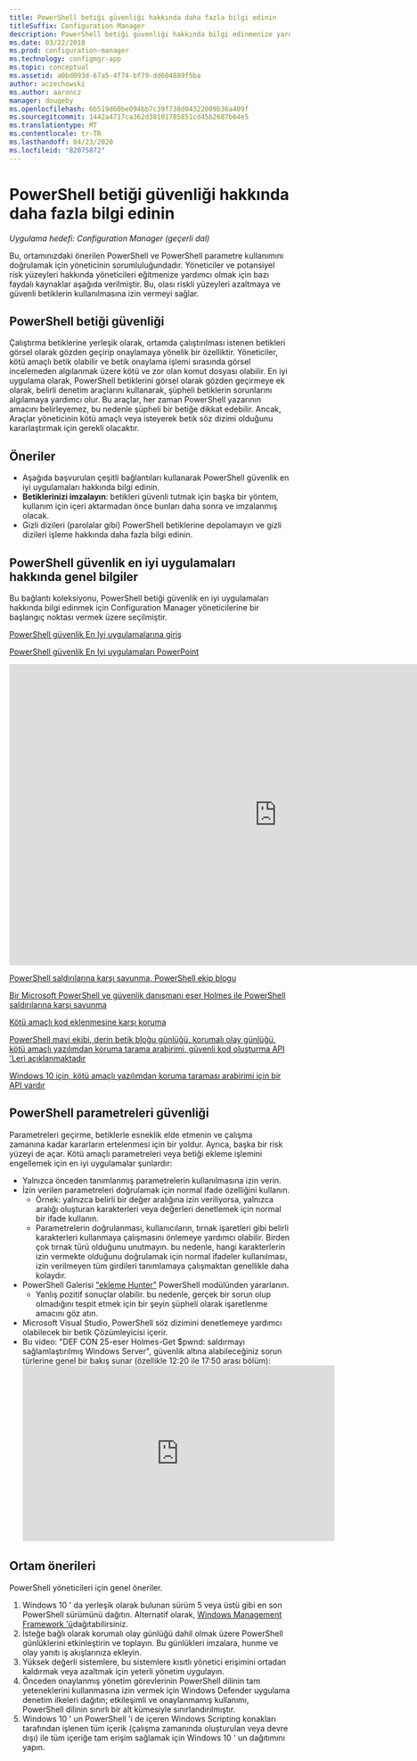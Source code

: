 ```yaml
---
title: PowerShell betiği güvenliği hakkında daha fazla bilgi edinin
titleSuffix: Configuration Manager
description: PowerShell betiği güvenliği hakkında bilgi edinmenize yardımcı olacak kaynaklar.
ms.date: 03/22/2018
ms.prod: configuration-manager
ms.technology: configmgr-app
ms.topic: conceptual
ms.assetid: a0bd093d-67a5-4f74-bf79-dd604889f5ba
author: aczechowski
ms.author: aaroncz
manager: dougeby
ms.openlocfilehash: 6b519d60be094bb7c39f738d04322009b36a409f
ms.sourcegitcommit: 1442a4717ca362d38101785851cd45b2687b64e5
ms.translationtype: MT
ms.contentlocale: tr-TR
ms.lasthandoff: 04/23/2020
ms.locfileid: "82075872"
---
```

# <a name="learn-more-about-powershell-script-security"></a>PowerShell betiği güvenliği hakkında daha fazla bilgi edinin

*Uygulama hedefi: Configuration Manager (geçerli dal)*

Bu, ortamınızdaki önerilen PowerShell ve PowerShell parametre kullanımını doğrulamak için yöneticinin sorumluluğundadır. Yöneticiler ve potansiyel risk yüzeyleri hakkında yöneticileri eğitmenize yardımcı olmak için bazı faydalı kaynaklar aşağıda verilmiştir. Bu, olası riskli yüzeyleri azaltmaya ve güvenli betiklerin kullanılmasına izin vermeyi sağlar.

## <a name="powershell-script-security"></a>PowerShell betiği güvenliği
Çalıştırma betiklerine yerleşik olarak, ortamda çalıştırılması istenen betikleri görsel olarak gözden geçirip onaylamaya yönelik bir özelliktir. Yöneticiler, kötü amaçlı betik olabilir ve betik onaylama işlemi sırasında görsel incelemeden algılanmak üzere kötü ve zor olan komut dosyası olabilir. En iyi uygulama olarak, PowerShell betiklerini görsel olarak gözden geçirmeye ek olarak, belirli denetim araçlarını kullanarak, şüpheli betiklerin sorunlarını algılamaya yardımcı olur. Bu araçlar, her zaman PowerShell yazarının amacını belirleyemez, bu nedenle şüpheli bir betiğe dikkat edebilir. Ancak, Araçlar yöneticinin kötü amaçlı veya isteyerek betik söz dizimi olduğunu kararlaştırmak için gerekli olacaktır.

## <a name="recommendations"></a>Öneriler
- Aşağıda başvurulan çeşitli bağlantıları kullanarak PowerShell güvenlik en iyi uygulamaları hakkında bilgi edinin.
- **Betiklerinizi imzalayın**: betikleri güvenli tutmak için başka bir yöntem, kullanım için içeri aktarmadan önce bunları daha sonra ve imzalanmış olacak.
- Gizli dizileri (parolalar gibi) PowerShell betiklerine depolamayın ve gizli dizileri işleme hakkında daha fazla bilgi edinin.


## <a name="general-information-about-powershell-security-best-practices"></a>PowerShell güvenlik en iyi uygulamaları hakkında genel bilgiler

Bu bağlantı koleksiyonu, PowerShell betiği güvenlik en iyi uygulamaları hakkında bilgi edinmek için Configuration Manager yöneticilerine bir başlangıç noktası vermek üzere seçilmiştir.  

[PowerShell güvenlik En Iyi uygulamalarına giriş](https://blogs.msdn.microsoft.com/powershell/2013/12/16/powershell-security-best-practices/ )

[PowerShell güvenlik En Iyi uygulamaları PowerPoint](https://msdnshared.blob.core.windows.net/media/MSDNBlogsFS/prod.evol.blogs.msdn.com/CommunityServer.Blogs.Components.WeblogFiles/00/00/00/63/74/metablogapi/1055.PowerShell-Security-Best-Practices_3CA24C32.pptx)

<iframe src="https://channel9.msdn.com/Events/Blue-Hat-Security-Briefings/BlueHat-Security-Briefings-Fall-2013-Sessions/PowerShell-Best-Practices/player" width="960" height="540" allowFullScreen frameBorder="0"></iframe>

[PowerShell saldırılarına karşı savunma, PowerShell ekip blogu](https://blogs.msdn.microsoft.com/powershell/2017/10/23/defending-against-powershell-attacks/)

[Bir Microsoft PowerShell ve güvenlik danışmanı eser Holmes ile PowerShell saldırılarına karşı savunma](https://twitter.com/Lee_Holmes/status/922462821081694208)

[Kötü amaçlı kod eklenmesine karşı koruma](https://blogs.msdn.microsoft.com/powershell/2006/11/22/protecting-against-malicious-code-injection/)

[PowerShell mavi ekibi, derin betik bloğu günlüğü, korumalı olay günlüğü, kötü amaçlı yazılımdan koruma tarama arabirimi, güvenli kod oluşturma API 'Leri açıklanmaktadır](https://blogs.msdn.microsoft.com/powershell/2015/06/09/powershell-the-blue-team/)

[Windows 10 için, kötü amaçlı yazılımdan koruma taraması arabirimi için bir API vardır](https://cloudblogs.microsoft.com/microsoftsecure/2015/06/09/windows-10-to-offer-application-developers-new-malware-defenses/?source=mmpc)

## <a name="powershell-parameters-security"></a>PowerShell parametreleri güvenliği
Parametreleri geçirme, betiklerle esneklik elde etmenin ve çalışma zamanına kadar kararların ertelenmesi için bir yoldur. Ayrıca, başka bir risk yüzeyi de açar. Kötü amaçlı parametreleri veya betiği ekleme işlemini engellemek için en iyi uygulamalar şunlardır:

- Yalnızca önceden tanımlanmış parametrelerin kullanılmasına izin verin.
- İzin verilen parametreleri doğrulamak için normal ifade özelliğini kullanın.
    - Örnek: yalnızca belirli bir değer aralığına izin veriliyorsa, yalnızca aralığı oluşturan karakterleri veya değerleri denetlemek için normal bir ifade kullanın.
    - Parametrelerin doğrulanması, kullanıcıların, tırnak işaretleri gibi belirli karakterleri kullanmaya çalışmasını önlemeye yardımcı olabilir. Birden çok tırnak türü olduğunu unutmayın. bu nedenle, hangi karakterlerin izin vermekte olduğunu doğrulamak için normal ifadeler kullanılması, izin verilmeyen tüm girdileri tanımlamaya çalışmaktan genellikle daha kolaydır.
- PowerShell Galerisi ["ekleme Hunter"](https://www.powershellgallery.com/packages/InjectionHunter/1.0.0) PowerShell modülünden yararlanın.
    - Yanlış pozitif sonuçlar olabilir. bu nedenle, gerçek bir sorun olup olmadığını tespit etmek için bir şeyin şüpheli olarak işaretlenme amacını göz atın. 
- Microsoft Visual Studio, PowerShell söz dizimini denetlemeye yardımcı olabilecek bir betik Çözümleyicisi içerir.
- Bu video: "DEF CON 25-eser Holmes-Get $pwnd: saldırmayı sağlamlaştırılmış Windows Server", güvenlik altına alabileceğiniz sorun türlerine genel bir bakış sunar (özellikle 12:20 ile 17:50 arası bölüm):    <iframe width="560" height="315" src="https://www.youtube.com/embed/ahxMOAAani8" frameborder="0" allow="autoplay; encrypted-media" allowfullscreen></iframe>

## <a name="environment-recommendations"></a>Ortam önerileri
PowerShell yöneticileri için genel öneriler.
1. Windows 10 ' da yerleşik olarak bulunan sürüm 5 veya üstü gibi en son PowerShell sürümünü dağıtın. Alternatif olarak, [Windows Management Framework 'ü](https://www.microsoft.com/download/details.aspx?id=54616)dağıtabilirsiniz. 
2. İsteğe bağlı olarak korumalı olay günlüğü dahil olmak üzere PowerShell günlüklerini etkinleştirin ve toplayın. Bu günlükleri imzalara, hunme ve olay yanıtı iş akışlarınıza ekleyin.
3. Yüksek değerli sistemlere, bu sistemlere kısıtlı yönetici erişimini ortadan kaldırmak veya azaltmak için yeterli yönetim uygulayın.
4. Önceden onaylanmış yönetim görevlerinin PowerShell dilinin tam yeteneklerini kullanmasına izin vermek için Windows Defender uygulama denetim ilkeleri dağıtın; etkileşimli ve onaylanmamış kullanımı, PowerShell dilinin sınırlı bir alt kümesiyle sınırlandırılmıştır.
5. Windows 10 ' un PowerShell 'i de içeren Windows Scripting konakları tarafından işlenen tüm içerik (çalışma zamanında oluşturulan veya devre dışı) ile tüm içeriğe tam erişim sağlamak için Windows 10 ' un dağıtımını yapın.
